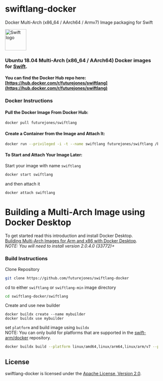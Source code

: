 # swiftlang-docker
Docker Multi-Arch (x86_64 / AArch64 / Armv7) Image packaging for Swift

<img src="https://swift.org/assets/images/swift.svg" alt="Swift logo" height="70" >

### Ubuntu 18.04 Multi-Arch (x86_64 / AArch64) Docker images for [Swift](https://swift.org).

#### You can find the Docker Hub repo here: [https://hub.docker.com/r/futurejones/swiftlang](https://hub.docker.com/r/futurejones/swiftlang)


### Docker Instructions

#### Pull the Docker Image From Docker Hub:

```bash
docker pull futurejones/swiftlang
```

#### Create a Container from the Image and Attach It:

```bash
docker run --privileged -i -t --name swiftlang futurejones/swiftlang /bin/bash
```

#### To Start and Attach Your Image Later:

Start your image with name `swiftlang`

```bash
docker start swiftlang
```

and then attach it

```bash
docker attach swiftlang
```

# Building a Multi-Arch Image using Docker Desktop
To get started read this introduction and install Docker Desktop.  
[Building Multi-Arch Images for Arm and x86 with Docker Desktop](https://engineering.docker.com/2019/04/multi-arch-images/).  
*NOTE: You will need to install version 2.0.4.0 (33772)+*

### Build Instructions
Clone Repository
```bash
git clone https://github.com/futurejones/swiftlang-docker
```
cd to either `swiftlang` or `swiftlang-min` image directory
```bash
cd swiftlang-docker/swiftlang
```
Create and use new builder
```
docker buildx create --name mybuilder
docker buildx use mybuilder
```
set `platform` and build image using `buildx`  
NOTE: You can only build for platforms that are supported in the [swift-arm/docker](https://packagecloud.io/swift-arm/docker) repository.
```bash
docker buildx build --platform linux/amd64,linux/arm64,linux/arm/v7 --push -t [your_user_name/tag_name] .
```

## License

swiftlang-docker is licensed under the [Apache License, Version 2.0](LICENSE.md).
